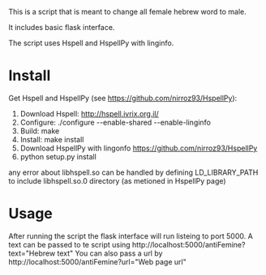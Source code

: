 This is a script that is meant to change all female hebrew word to male.

It includes basic flask interface.

The script uses Hspell and HspellPy with linginfo.

# Install
Get Hspell and HspellPy (see https://github.com/nirroz93/HspellPy): 
  1. Download Hspell: http://hspell.ivrix.org.il/
  2. Configure: ./configure --enable-shared --enable-linginfo
  3. Build: make
  4. Install: make install
  5. Download HspellPy with lingonfo https://github.com/nirroz93/HspellPy
  6. python setup.py install

any error about libhspell.so can be handled by defining LD_LIBRARY_PATH to include libhspell.so.0 directory (as metioned in HspellPy page)
# Usage
After running the script the flask interface will run listeing to port 5000.
A text can be passed to te script using http://localhost:5000/antiFemine?text="Hebrew text"
You can also pass a url by http://localhost:5000/antiFemine?url="Web page url"
